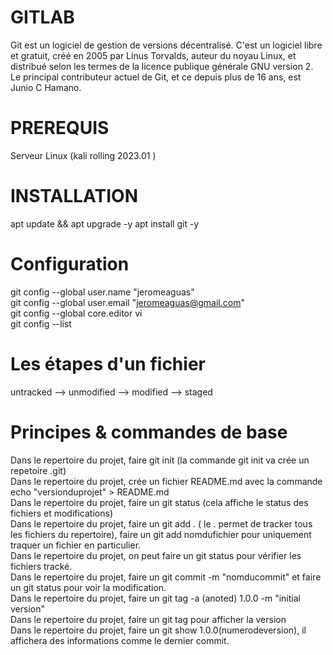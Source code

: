 
# GITLAB

Git est un logiciel de gestion de versions décentralisé. C'est un logiciel libre et gratuit, créé en 2005 par Linus Torvalds, auteur du noyau Linux, et distribué selon les termes de la licence publique générale GNU version 2. Le principal contributeur actuel de Git, et ce depuis plus de 16 ans, est Junio C Hamano.

# PREREQUIS 

Serveur Linux (kali rolling 2023.01 )

# INSTALLATION  

 apt update && apt upgrade -y
 apt install git -y
 

# Configuration  
 
 git config --global user.name "jeromeaguas"  
 git config --global user.email "jeromeaguas@gmail.com"  
 git config --global core.editor vi  
 git config --list

  
# Les étapes d'un fichier  

  untracked --> unmodified --> modified --> staged
  
   
 # Principes & commandes de base   

   Dans le repertoire du projet, faire git init (la commande git init va crée un repetoire .git)  
   Dans le repertoire du projet, crée un fichier README.md avec la commande echo "versionduprojet" > README.md  
   Dans le repertoire du projet, faire un git status (cela affiche le status des fichiers et modifications)  
   Dans le repertoire du projet, faire un git add . ( le . permet de tracker tous les fichiers du repertoire), faire un git add nomdufichier pour uniquement traquer un fichier en particulier.  
   Dans le repertoire du projet, on peut faire un git status pour vérifier les fichiers tracké.  
   Dans le repertoire du projet, faire un git commit -m "nomducommit" et faire un git status pour voir la modification.  
   Dans le repertoire du projet, faire un git tag -a (anoted) 1.0.0 -m "initial version"  
   Dans le repertoire du projet, faire un git tag pour afficher la version  
   Dans le repertoire du projet, faire un git show 1.0.0(numerodeversion), il affichera des informations comme le dernier commit.
   
   

   
